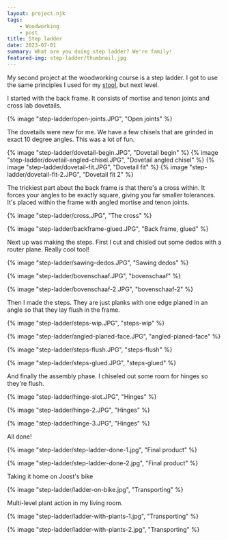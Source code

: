 ```yaml
---
layout: project.njk
tags: 
    - Woodworking
    - post
title: Step ladder
date: 2023-07-01
summary: What are you doing step ladder? We're family!
featured-img: step-ladder/thumbnail.jpg
---
```


<!-- A haiku: 
<blockquote>
"Can't reach the top shelve?<br />
I'd lend you my step ladder<br />
But I like plants more.
"<br />
</blockquote>
<br> -->


My second project at the woodworking course is a step ladder. I got to use the same principles I used for my <a href="/projects/stool" target="_blank">stool</a>, but next level. 

I started with the back frame. It consists of mortise and tenon joints and cross lab dovetails.

{% image "step-ladder/open-joints.JPG", "Open joints" %}

The dovetails were new for me. We have a few chisels that are grinded in exact 10 degree angles. This was a lot of fun.

{% image "step-ladder/dovetail-begin.JPG", "Dovetail begin" %} 
{% image "step-ladder/dovetail-angled-chisel.JPG", "Dovetail angled chisel" %} 
{% image "step-ladder/dovetail-fit.JPG", "Dovetail fit" %} 
{% image "step-ladder/dovetail-fit-2.JPG", "Dovetail fit 2" %} 

The trickiest part about the back frame is that there's a cross within. It forces your angles to be exactly square, giving you far smaller tolerances. It's placed within the frame with angled mortise and tenon joints.

{% image "step-ladder/cross.JPG", "The cross" %} 

{% image "step-ladder/backframe-glued.JPG", "Back frame, glued" %} 



Next up was making the steps. First I cut and chisled out some dedos with a router plane. Really cool tool!

{% image "step-ladder/sawing-dedos.JPG", "Sawing dedos" %} 

{% image "step-ladder/bovenschaaf.JPG", "bovenschaaf" %} 

{% image "step-ladder/bovenschaaf-2.JPG", "bovenschaaf-2" %} 


Then I made the steps. They are just planks with one edge planed in an angle so that they lay flush in the frame.

{% image "step-ladder/steps-wip.JPG", "steps-wip" %} 

{% image "step-ladder/angled-planed-face.JPG", "angled-planed-face" %} 

{% image "step-ladder/steps-flush.JPG", "steps-flush" %} 

{% image "step-ladder/steps-glued.JPG", "steps-glued" %} 


And finally the assembly phase. I chiseled out some room for hinges so they're flush.

{% image "step-ladder/hinge-slot.JPG", "Hinges" %} 

{% image "step-ladder/hinge-2.JPG", "Hinges" %} 

{% image "step-ladder/hinge-3.JPG", "Hinges" %} 

All done!

{% image "step-ladder/step-ladder-done-1.jpg", "Final product" %} 

{% image "step-ladder/step-ladder-done-2.jpg", "Final product" %} 

Taking it home on Joost's bike

{% image "step-ladder/ladder-on-bike.jpg", "Transporting" %} 

Multi-level plant action in my living room.

{% image "step-ladder/ladder-with-plants-1.jpg", "Transporting" %} 

{% image "step-ladder/ladder-with-plants-2.jpg", "Transporting" %}